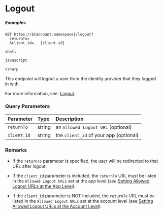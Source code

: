 # Logout

<h5 class="code-snippet-title">Examples</h5>

```http
GET https://${account.namespace}/logout?
  returnTo=
  &client_id=	{client-id}
```

```shell
shell
```

```javascript
javascript
```

```csharp
csharp
```

This endpoint will logout a user from the identity provider that they logged in with.

<aside class="notice">
For more information, see: <a href="/logout"> Logout</a>.
</aside>

### Query Parameters

| Parameter        | Type       | Description |
|:-----------------|:-----------|:------------|
| `returnTo `      | string     | an `Allowed Logout URL` (optional)|
| `client_id`      | string     | the `client_id` of your app (optional) |

### Remarks

* If the `returnTo` parameter is specified, the user will be redirected to that URL after logout.

* If the `client_id` parameter is included, the `returnTo` URL must be listed in the `Allowed Logout URLs` set at the app level (see [Setting Allowed Logout URLs at the App Level](/logout#setting-allowed-logout-urls-at-the-app-level)).

* If the `client_id` parameter is NOT included, the `returnTo` URL must be listed in the `Allowed Logout URLs` set at the account level (see
[Setting Allowed Logout URLs at the Account Level](/logout#setting-allowed-logout-urls-at-the-account-level)).
